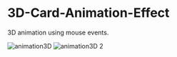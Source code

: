 # 3D-Card-Animation-Effect
3D animation using mouse events. 

![animation3D](https://user-images.githubusercontent.com/46037108/110857037-f94c9280-827d-11eb-897f-669db516f778.jpg)
![animation3D 2](https://user-images.githubusercontent.com/46037108/110857046-f9e52900-827d-11eb-94b3-69fd2fb753d8.jpg)

